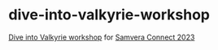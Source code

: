 # dive-into-valkyrie-workshop
[Dive into Valkyrie workshop](https://samveraconnect2023.sched.com/event/1OmBk) for [Samvera Connect 2023](https://samvera.atlassian.net/wiki/spaces/samvera/pages/2174877699/Samvera+Connect+2023)
